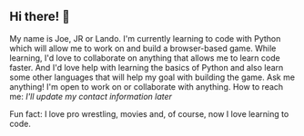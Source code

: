 ## Hi there! 👋

My name is Joe, JR or Lando. 
I'm currently learning to code with Python which will allow me to work on and build a browser-based game.
While learning, I'd love to collaborate on anything that allows me to learn code faster. 
And I'd love help with learning the basics of Python and also learn some other languages that will help my goal with building the game.
Ask me anything! I'm open to work on or collaborate with anything.
How to reach me: *I'll update my contact information later*

Fun fact: I love pro wrestling, movies and, of course, now I love learning to code.
<!--
**JR-Lande/JR-Lande** is a ✨ _special_ ✨ repository because its `README.md` (this file) appears on your GitHub profile.

Here are some ideas to get you started:

- 🔭 I’m currently working on ...
- 🌱 I’m currently learning ...
- 👯 I’m looking to collaborate on ...
- 🤔 I’m looking for help with ...
- 💬 Ask me about ...
- 📫 How to reach me: ...
- 😄 Pronouns: ...
- ⚡ Fun fact: ...
-->
